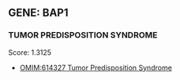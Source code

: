 
## GENE: BAP1

### TUMOR PREDISPOSITION SYNDROME

Score: 1.3125

 * [OMIM:614327 Tumor Predisposition Syndrome](http://beta.monarchinitiative.org/disease/OMIM:614327)
